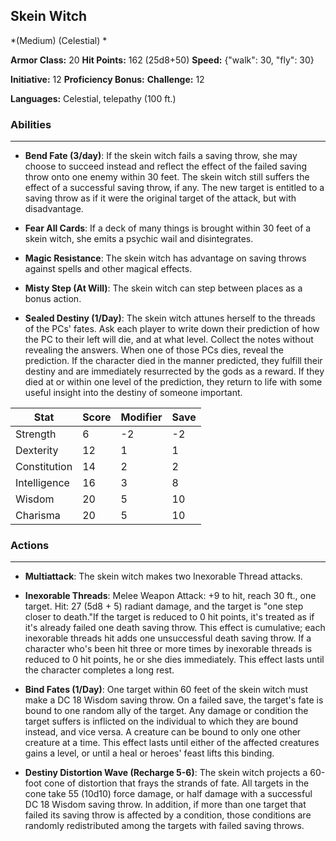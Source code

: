 ## Skein Witch
*(Medium) (Celestial) *

**Armor Class:** 20
**Hit Points:** 162 (25d8+50)
**Speed:** {"walk": 30, "fly": 30}

**Initiative:** 12
**Proficiency Bonus:**
**Challenge:** 12

**Languages:** Celestial, telepathy (100 ft.)

### Abilities
 --- 
- **Bend Fate (3/day)**: If the skein witch fails a saving throw, she may choose to succeed instead and reflect the effect of the failed saving throw onto one enemy within 30 feet. The skein witch still suffers the effect of a successful saving throw, if any. The new target is entitled to a saving throw as if it were the original target of the attack, but with disadvantage.

- **Fear All Cards**: If a deck of many things is brought within 30 feet of a skein witch, she emits a psychic wail and disintegrates.

- **Magic Resistance**: The skein witch has advantage on saving throws against spells and other magical effects.

- **Misty Step (At Will)**: The skein witch can step between places as a bonus action.

- **Sealed Destiny (1/Day)**: The skein witch attunes herself to the threads of the PCs' fates. Ask each player to write down their prediction of how the PC to their left will die, and at what level. Collect the notes without revealing the answers. When one of those PCs dies, reveal the prediction. If the character died in the manner predicted, they fulfill their destiny and are immediately resurrected by the gods as a reward. If they died at or within one level of the prediction, they return to life with some useful insight into the destiny of someone important.



| Stat | Score | Modifier | Save |
| ---- | ---- | ---- | ---- |
| Strength | 6 | -2 | -2 |
| Dexterity | 12 | 1 | 1 |
| Constitution | 14 | 2 | 2 |
| Intelligence | 16 | 3 | 8 |
| Wisdom | 20 | 5 | 10 |
| Charisma | 20 | 5 | 10 |

### Actions
 --- 
- **Multiattack**: The skein witch makes two Inexorable Thread attacks.

- **Inexorable Threads**: Melee Weapon Attack: +9 to hit, reach 30 ft., one target. Hit: 27 (5d8 + 5) radiant damage, and the target is "one step closer to death."If the target is reduced to 0 hit points, it's treated as if it's already failed one death saving throw. This effect is cumulative; each inexorable threads hit adds one unsuccessful death saving throw. If a character who's been hit three or more times by inexorable threads is reduced to 0 hit points, he or she dies immediately. This effect lasts until the character completes a long rest.

- **Bind Fates (1/Day)**: One target within 60 feet of the skein witch must make a DC 18 Wisdom saving throw. On a failed save, the target's fate is bound to one random ally of the target. Any damage or condition the target suffers is inflicted on the individual to which they are bound instead, and vice versa. A creature can be bound to only one other creature at a time. This effect lasts until either of the affected creatures gains a level, or until a heal or heroes' feast lifts this binding.

- **Destiny Distortion Wave (Recharge 5-6)**: The skein witch projects a 60-foot cone of distortion that frays the strands of fate. All targets in the cone take 55 (10d10) force damage, or half damage with a successful DC 18 Wisdom saving throw. In addition, if more than one target that failed its saving throw is affected by a condition, those conditions are randomly redistributed among the targets with failed saving throws.

